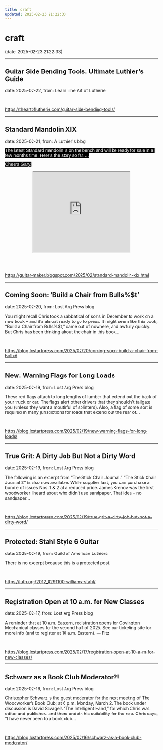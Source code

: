 ```yaml
---
title: craft
updated: 2025-02-23 21:22:33
---
```


# craft

(date: 2025-02-23 21:22:33)

---

## Guitar Side Bending Tools: Ultimate Luthier’s Guide

date: 2025-02-22, from: Learn The Art of Lutherie

 

<br> 

<https://theartoflutherie.com/guitar-side-bending-tools/>

---

## Standard Mandolin XIX

date: 2025-02-21, from: A Luthier's blog

<p><span style="background-color: black; font-family: Arial, sans-serif; font-size: 11pt; white-space-collapse: preserve;"><span style="color: white;">The latest Standard mandolin is on the bench and will be ready for sale in a few months time. Here’s the story so far….</span></span></p><p><span style="background-color: black; font-family: Arial, sans-serif; font-size: 11pt; white-space-collapse: preserve;"><span style="color: white;">Cheers Gary.</span></span></p><span id="docs-internal-guid-9eb78c65-7fff-49b0-9a3f-6017b719c8f8"><div><div class="separator" style="clear: both; text-align: center;"><iframe allowfullscreen="" class="BLOG_video_class" height="266" src="https://www.youtube.com/embed/CWb8Nji88Bo" width="320" youtube-src-id="CWb8Nji88Bo"></iframe></div><br /><span style="font-family: Arial, sans-serif; font-size: 11pt; font-variant-alternates: normal; font-variant-east-asian: normal; font-variant-emoji: normal; font-variant-numeric: normal; font-variant-position: normal; vertical-align: baseline; white-space-collapse: preserve;"><br /></span></div></span> 

<br> 

<https://guitar-maker.blogspot.com/2025/02/standard-mandolin-xix.html>

---

## Coming Soon: ‘Build a Chair from Bulls%$t’

date: 2025-02-20, from: Lost Arg Press blog

You might recall Chris took a sabbatical of sorts in December to work on a new book – and it&#8217;s almost ready to go to press. It might seem like this book, &#8220;Build a Chair from Bulls%$t,&#8221; came out of nowhere, and awfully quickly. But Chris has been thinking about the chair in this book... 

<br> 

<https://blog.lostartpress.com/2025/02/20/coming-soon-build-a-chair-from-bullst/>

---

## New: Warning Flags for Long Loads

date: 2025-02-19, from: Lost Arg Press blog

These red flags attach to long lengths of lumber that extend out the back of your truck or car. The flags alert other drivers that they shouldn&#8217;t tailgate you (unless they want a mouthful of splinters). Also, a flag of some sort is required in many jurisdictions for loads that extend out the rear of... 

<br> 

<https://blog.lostartpress.com/2025/02/19/new-warning-flags-for-long-loads/>

---

## True Grit: A Dirty Job But Not a Dirty Word

date: 2025-02-19, from: Lost Arg Press blog

The following is an excerpt from &#8220;The Stick Chair Journal.&#8221; &#8220;The Stick Chair Journal 2&#8221; is also now available. While supplies last, you can purchase a bundle of issues Nos. 1 &#38; 2 at a reduced price. James Krenov was the first woodworker I heard about who didn’t use sandpaper. That idea – no sandpaper... 

<br> 

<https://blog.lostartpress.com/2025/02/19/true-grit-a-dirty-job-but-not-a-dirty-word/>

---

## Protected: Stahl Style 6 Guitar

date: 2025-02-19, from: Guild of American Luthiers

There is no excerpt because this is a protected post. 

<br> 

<https://luth.org/2012_0291100-williams-stahl/>

---

## Registration Open at 10 a.m. for New Classes

date: 2025-02-17, from: Lost Arg Press blog

A reminder that at 10 a.m. Eastern, registration opens for Covington Mechanical classes for the second half of 2025. See our ticketing site for more info (and to register at 10 a.m. Eastern). — Fitz 

<br> 

<https://blog.lostartpress.com/2025/02/17/registration-open-at-10-a-m-for-new-classes/>

---

## Schwarz as a Book Club Moderator?!

date: 2025-02-16, from: Lost Arg Press blog

Christopher Schwarz is the guest moderator for the next meeting of The Woodworker&#8217;s Book Club; at 6 p.m. Monday, March 2. The book under discussion is David Savage&#8217;s &#8220;The Intelligent Hand,&#8221; for which Chris was editor and publisher…and there endeth his suitability for the role. Chris says, &#8220;I have never been to a book club... 

<br> 

<https://blog.lostartpress.com/2025/02/16/schwarz-as-a-book-club-moderator/>


